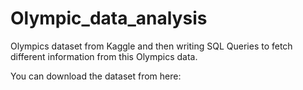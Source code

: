 # Olympic_data_analysis
Olympics dataset from Kaggle and then writing SQL Queries to fetch different information from this Olympics data.

You can download the dataset from here: 

